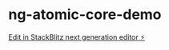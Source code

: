 # ng-atomic-core-demo

[Edit in StackBlitz next generation editor ⚡️](https://stackblitz.com/~/github.com/nontangent/ng-atomic-core-demo)